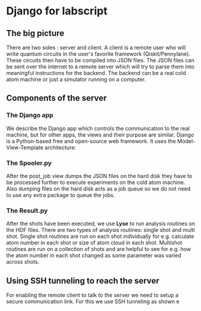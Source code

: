 # Django for labscript

## The big picture
There are two sides : server and client. A client is a remote user who will write quantum circuits in the user's favorite framework (Qiskit/Pennylane). These circuits then have to be compiled into JSON files. The JSON files can be sent over the internet to a remote server which will try to parse them into meaningful instructions for the backend. The backend can be a real cold atom machine or just a simulator running on a computer.

## Components of the server

### The Django app

We describe the Django app which controls the communication to the real machine, but for other apps, the views and their purpose are similar. Django is a Python-based free and open-source web framework. It uses the Model-View-Template architecture:


### The Spooler.py
After the post_job view dumps the JSON files on the hard disk they have to be processed further to execute experiments on the cold atom machine. Also dumping files on the hard disk acts as a job queue so we do not need to use any extra package to queue the jobs.


### The Result.py
After the shots have been executed, we use **Lyse** to run analysis routines on the HDF files. There are two types of analysis routines: single shot and multi shot. Single shot routines are run on each shot individually for e.g. calculate atom number in each shot or size of atom cloud in each shot. Multishot routines are run on a collection of shots and are helpful to see for e.g. how the atom number in each shot changed as some parameter was varied across shots.

## Using SSH tunneling to reach the server
For enabling the remote client to talk to the server we need to setup a secure communication link. For this we use SSH tunneling as shown e